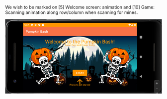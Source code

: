 We wish to be marked on [5] Welcome screen: animation and [10] Game: Scanning animation along row/column when scanning for mines.

![](../image.png)
